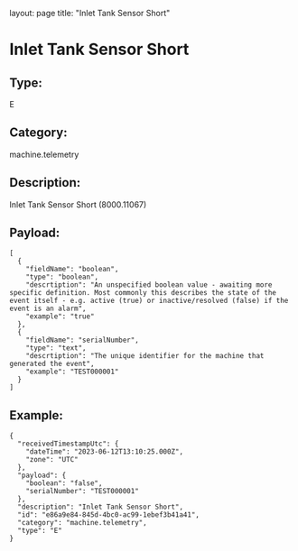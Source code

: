 layout: page
title: "Inlet Tank Sensor Short"

# Inlet Tank Sensor Short

## Type:

E

## Category:

machine.telemetry

## Description: 

Inlet Tank Sensor Short (8000.11067)

## Payload:

```
[
  {
    "fieldName": "boolean",
    "type": "boolean",
    "descrtiption": "An unspecified boolean value - awaiting more specific definition. Most commonly this describes the state of the event itself - e.g. active (true) or inactive/resolved (false) if the event is an alarm",
    "example": "true"
  },
  {
    "fieldName": "serialNumber",
    "type": "text",
    "descrtiption": "The unique identifier for the machine that generated the event",
    "example": "TEST000001"
  }
]
```

## Example:

```
{
  "receivedTimestampUtc": {
    "dateTime": "2023-06-12T13:10:25.000Z",
    "zone": "UTC"
  },
  "payload": {
    "boolean": "false",
    "serialNumber": "TEST000001"
  },
  "description": "Inlet Tank Sensor Short",
  "id": "e86a9e84-845d-4bc0-ac99-1ebef3b41a41",
  "category": "machine.telemetry",
  "type": "E"
}
```
